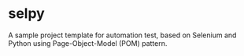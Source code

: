 # selpy
A sample project template for automation test, based on Selenium and Python using Page-Object-Model (POM) pattern.

